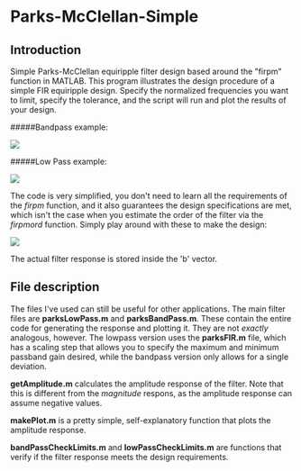 # Parks-McClellan-Simple

## Introduction
Simple Parks-McClellan equiripple filter design based around the "firpm" function in MATLAB.
This program illustrates the design procedure of a simple FIR equiripple design. Specify the normalized frequencies you want to limit, specify the tolerance, and the script will run and plot the results of your design.
 
#####Bandpass example:

![](http://s5.postimg.org/khnviqn4n/bandpass1.png)

#####Low Pass example:

![](http://s5.postimg.org/5cwcyyobb/lowpass1.png)

The code is very simplified, you don't need to learn all the requirements of the _firpm_ function, and it also guarantees the design specifications are met, which isn't the case when you estimate the order of the filter via the _firpmord_ function. Simply play around with these to make the design:

![](http://s5.postimg.org/nbvm9xeon/codedemo2.png)

The actual filter response is stored inside the 'b' vector.

## File description

The files I've used can still be useful for other applications. The main filter files are **parksLowPass.m** and **parksBandPass.m**. These contain the entire code for generating the response and plotting it. They are not _exactly_ analogous, however. The lowpass version uses the **parksFIR.m** file, which has a scaling step that allows you to specify the maximum and minimum passband gain desired, while the bandpass version only allows for a single deviation. 

**getAmplitude.m** calculates the amplitude response of the filter. Note that this is different from the _magnitude_ respons, as the amplitude response can assume negative values.

**makePlot.m** is a pretty simple, self-explanatory function that plots the amplitude response.

**bandPassCheckLimits.m** and **lowPassCheckLimits.m** are functions that verify if the filter response meets the design requirements.


